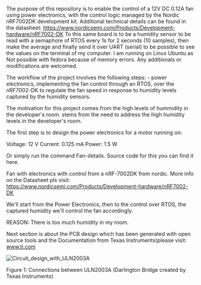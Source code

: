The purpose of this repository is to enable the control of a 12V DC 0.12A fan using power electronics, with the
control logic managed by the Nordic nRF7002DK development kit. Additional technical details can be found in the
datasheet: https://www.nordicsemi.com/Products/Development-hardware/nRF7002-DK To this same board is to be a humidity sensor to be read with a semaphore of RTOS every 1s for 2 seconds (10 samples), then make the average and finally send it over UART (serial) to be possible to see the values on the terminal of my computer. I am running on Linux Ubuntu as Not possible with fedora because of memory errors. Any additionals or modifications are welcomed.


The workflow of the project involves the following steps:
                                                          - power electronics, implementing the fan control
                                                          through an RTOS, over the nRF7002-DK to regulate the
                                                          fan speed in response to humidity levels captured by
                                                          the humidity sensors.

The motivation for this project comes from the high levels of hummidity in the developer's room.
stems from the need to address the high humidity levels in the developer's room.


The first step is to design the power electronics for a motor running on:

Voltage: 12 V
Current: 0.125 mA
Power: 1.5 W

Or simply run the command Fan-details. Source code for this you can find it here.

Fan with electronics with control from a nRF-7002DK from nordic.
More info on the Datasheet pls visit: https://www.nordicsemi.com/Products/Development-hardware/nRF7002-DK

We'll start from the Power Electronics, then to the control over RTOS, the captured humidity we'll control the fan accordingly. 

REASON:
There is too much humidity in my room.

Next section is about the PCB design which has been generated with open source tools and the Documentation from Texas Instruments(please visit: www.ti.com

![Circuit_design_with_ULN2003A](https://github.com/user-attachments/assets/2cda7798-3130-4098-83a7-d7947cc95b55)

Figure 1: Connections between ULN2003A (Darlington Bridge created by Texas Instruments)
